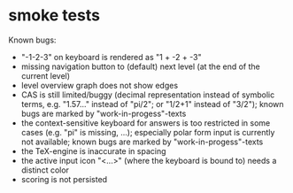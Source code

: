 # smoke tests

Known bugs:
- "-1-2-3" on keyboard is rendered as "1 + -2 + -3"
- missing navigation button to (default) next level (at the end of the current level)
- level overview graph does not show edges
- CAS is still limited/buggy (decimal representation instead of symbolic terms, e.g. "1.57..." instead of "pi/2"; or "1/2+1" instead of "3/2"); known bugs are marked by "work-in-progess"-texts
- the context-sensitive keyboard for answers is too restricted in some cases (e.g. "pi" is missing, ...); especially polar form input is currently not available; known bugs are marked by "work-in-progess"-texts
- the TeX-engine is inaccurate in spacing
- the active input icon "<...>" (where the keyboard is bound to) needs a distinct color
- scoring is not persisted

